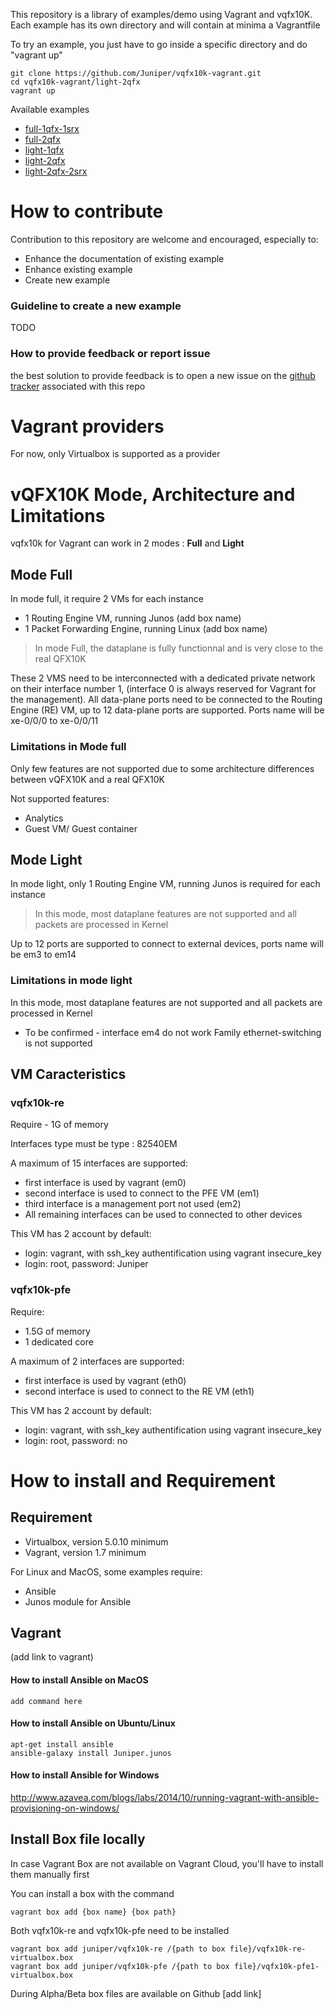 
This repository is a library of examples/demo using Vagrant and vqfx10K.  
Each example has its own directory and will contain at minima a Vagrantfile

To try an example, you just have to go inside a specific directory and do "vagrant up"
```
git clone https://github.com/Juniper/vqfx10k-vagrant.git
cd vqfx10k-vagrant/light-2qfx
vagrant up
```

Available examples
- [full-1qfx-1srx](https://github.com/Juniper/vqfx10k-vagrant/tree/master/full-1qfx-1srv)
- [full-2qfx](https://github.com/Juniper/vqfx10k-vagrant/tree/master/full-2qfx)
- [light-1qfx](https://github.com/Juniper/vqfx10k-vagrant/tree/master/light-1qfx)
- [light-2qfx](https://github.com/Juniper/vqfx10k-vagrant/tree/master/light-2qfx)
- [light-2qfx-2srx](https://github.com/Juniper/vqfx10k-vagrant/tree/master/light-2qfx-2srx)

# How to contribute

Contribution to this repository are welcome and encouraged, especially to:
- Enhance the documentation of existing example
- Enhance existing example
- Create new example

### Guideline to create a new example

TODO

### How to provide feedback or report issue

the best solution to provide feedback is to open a new issue on the [github tracker](https://github.com/Juniper/vqfx10k-vagrant/issues) associated with this repo

# Vagrant providers

For now, only Virtualbox is supported as a provider  

# vQFX10K Mode, Architecture and Limitations

vqfx10k for Vagrant can work in 2 modes : **Full** and **Light**

## Mode Full
In mode full, it require 2 VMs for each instance
 - 1 Routing Engine VM, running Junos (add box name)
 - 1 Packet Forwarding Engine, running Linux (add box name)

>In mode Full, the dataplane is fully functionnal and is very close to the real QFX10K

These 2 VMS need to be interconnected with a dedicated private network on their interface number 1, (interface 0 is always reserved for Vagrant for the management).
All data-plane ports need to be connected to the Routing Engine (RE) VM, up to 12 data-plane ports are supported.
Ports name will be xe-0/0/0 to xe-0/0/11

### Limitations in Mode full
Only few features are not supported due to some architecture differences between vQFX10K and a real QFX10K

Not supported features:
 - Analytics
 - Guest VM/ Guest container

## Mode Light

In mode light, only 1 Routing Engine VM, running Junos is required for each instance

>In this mode, most dataplane features are not supported and all packets are processed in Kernel

Up to 12 ports are supported to connect to external devices, ports name will be em3 to em14

### Limitations in mode light
In this mode, most dataplane features are not supported and all packets are processed in Kernel

- To be confirmed -
interface em4 do not work
Family ethernet-switching is not supported

## VM Caracteristics

### vqfx10k-re

Require - 1G of memory

Interfaces type must be type : 82540EM

A maximum of 15 interfaces are supported:
- first interface is used by vagrant (em0)
- second interface is used to connect to the PFE VM (em1)
- third interface is a management port not used (em2)
- All remaining interfaces can be used to connected to other devices

This VM has 2 account by default:
- login: vagrant, with ssh_key authentification using vagrant insecure_key
- login: root, password: Juniper

### vqfx10k-pfe

Require:
- 1.5G of memory
- 1 dedicated core

A maximum of 2 interfaces are supported:
- first interface is used by vagrant (eth0)
- second interface is used to connect to the RE VM (eth1)

This VM has 2 account by default:
- login: vagrant, with ssh_key authentification using vagrant insecure_key
- login: root, password: no


# How to install and Requirement

## Requirement
 - Virtualbox, version 5.0.10 minimum
 - Vagrant, version 1.7 minimum

For Linux and MacOS, some examples require:
 - Ansible
 - Junos module for Ansible

## Vagrant

(add link to vagrant)

#### How to install Ansible on MacOS
```
add command here
```

#### How to install Ansible on Ubuntu/Linux
```
apt-get install ansible
ansible-galaxy install Juniper.junos
```

#### How to install Ansible for Windows

http://www.azavea.com/blogs/labs/2014/10/running-vagrant-with-ansible-provisioning-on-windows/

## Install Box file locally

In case Vagrant Box are not available on Vagrant Cloud, you'll have to install them manually first

You can install a box with the command
```
vagrant box add {box name} {box path}
```

Both vqfx10k-re and vqfx10k-pfe need to be installed
```
vagrant box add juniper/vqfx10k-re /{path to box file}/vqfx10k-re-virtualbox.box
vagrant box add juniper/vqfx10k-pfe /{path to box file}/vqfx10k-pfe1-virtualbox.box  
```

During Alpha/Beta box files are available on Github [add link]
